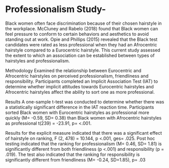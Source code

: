 # Professionalism Study-

Black women often face discrimination because of their chosen hairstyle in the workplace. McCluney and Rabelo (2018) found that Black women can feel pressure to conform to certain behaviors and aesthetics to avoid standing out at work. Opie and Phillips (2015) revealed that the Black test candidates were rated as less professional when they had an Afrocentric hairstyle compared to a Eurocentric hairstyle. This current study assessed the extent to which an association can be established between types of hairstyles and professionalism.

Methodology
Examined the relationship between Eurocentric and Afrocentric hairstyles on perceived professionalism, friendliness and responsibility. 
Participants completed an Implicit Association Test (IAT) to determine whether implicit attitudes towards Eurocentric hairstyles and Afrocentric hairstyles affect the ability to sort one as more professional.

Results
A one-sample t-test was conducted to determine whether there was a statistically significant difference in the IAT reaction time. Participants sorted Black women with Eurocentric hairstyles as professional more quickly (M= -0.59, SD= 0.38) than Black women with Afrocentric hairstyles as professional t(239) = -23.91, p= <.001.

Results for the explicit measure indicated that there was a significant effect of hairstyle on ranking, F (2, 478) = 10.144, p <.001, ges= .025. Post hoc testing indicated that the ranking for professionalism (M= 0.46, SD= 1.81) is significantly different from both friendliness (p <.001) and responsibility (p = .019). The test also indicated that the ranking for responsibility is significantly different from friendliness (M= -0.24, SD=1.85), p= .03
